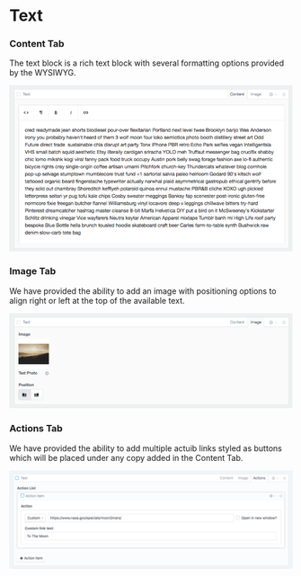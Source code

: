 # Text

### Content Tab
The text block is a rich text block with several formatting options provided by the WYSIWYG. 

![Content Tab](./screenshots/text-block.png)

### Image Tab
We have provided the ability to add an image with positioning options to align right or left at the top of the available text.

![Image Tab](./screenshots/text-image-block.png)

### Actions Tab
We have provided the ability to add multiple actuib links styled as buttons which will be placed under any copy added in the Content Tab. 

![Image Tab](./screenshots/text-action-block.png)